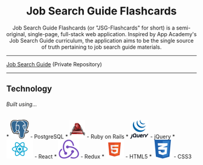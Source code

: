 <h1 align="center"><strong>Job Search Guide Flashcards</strong></h1>

<center>Job Search Guide Flashcards (or "JSG-Flashcards" for short) is a semi-original, single-page, full-stack web application. Inspired by App Academy's Job Search Guide curriculum, the application aims to be the single source of truth pertaining to job search guide materials.</center>

---

[Job Search Guide](https://github.com/appacademy/job-search-guide) (Private Repository)

---

## Technology

<h6>Built using...</h6>
* <img src="https://raw.githubusercontent.com/Kelvin-K-Cho/jsg-flashcards/master/images/PostgreSQL.png" height="50"> - PostgreSQL
* <img src="https://raw.githubusercontent.com/Kelvin-K-Cho/jsg-flashcards/master/images/RubyOnRails.png" height="50" width="42"> - Ruby on Rails
* <img src="https://raw.githubusercontent.com/Kelvin-K-Cho/jsg-flashcards/master/images/jQuery.gif" height="50"> - jQuery
* <img src="https://raw.githubusercontent.com/Kelvin-K-Cho/jsg-flashcards/master/images/React.png" height="50"> - React
* <img src="https://raw.githubusercontent.com/Kelvin-K-Cho/jsg-flashcards/master/images/Redux.png" height="50"> - Redux
* <img
src="https://raw.githubusercontent.com/Kelvin-K-Cho/jsg-flashcards/master/images/HTML5.png" height="50"> - HTML5
* <img src="https://raw.githubusercontent.com/Kelvin-K-Cho/jsg-flashcards/master/images/CSS3.png" height="50"> - CSS3
